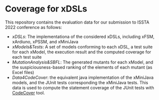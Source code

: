 # Coverage for xDSLs
This repository contains the evaluation data for our submission to ISSTA 2022 conference as follows:
- *xDSLs*: The implementationa of the considered xDSLs, including xFSM, xArdiuno, xPSSM, and xMiniJava
- *xModels&Tests*: A set of models conforming to each xDSL, a test suite for each xModel, the execution result and the computed coverage for each test suite
- *MutationAnalysis&SBFL*: The generated mutants for each xModel, and the suspiciousness-based ranking of the elements of each mutant (as Excel files)
- *Data4CodeCover*: the equivalent java implementation of the xMiniJava models, and the JUnit tests corresponding the xMiniJava tests. This data is used to compute the statement coverage of the JUnit tests with [CodeCover](http://codecover.org/index.html) tool. 
